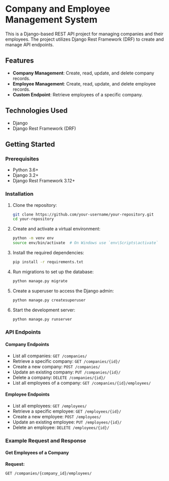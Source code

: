 # Company and Employee Management System

This is a Django-based REST API project for managing companies and their employees. The project utilizes Django Rest Framework (DRF) to create and manage API endpoints.

## Features

- **Company Management**: Create, read, update, and delete company records.
- **Employee Management**: Create, read, update, and delete employee records.
- **Custom Endpoint**: Retrieve employees of a specific company.

## Technologies Used

- Django
- Django Rest Framework (DRF)

## Getting Started

### Prerequisites

- Python 3.6+
- Django 3.2+
- Django Rest Framework 3.12+

### Installation

1. Clone the repository:
    ```bash
    git clone https://github.com/your-username/your-repository.git
    cd your-repository
    ```

2. Create and activate a virtual environment:
    ```bash
    python -m venv env
    source env/bin/activate  # On Windows use `env\Scripts\activate`
    ```

3. Install the required dependencies:
    ```bash
    pip install -r requirements.txt
    ```

4. Run migrations to set up the database:
    ```bash
    python manage.py migrate
    ```

5. Create a superuser to access the Django admin:
    ```bash
    python manage.py createsuperuser
    ```

6. Start the development server:
    ```bash
    python manage.py runserver
    ```

### API Endpoints

#### Company Endpoints

- List all companies: `GET /companies/`
- Retrieve a specific company: `GET /companies/{id}/`
- Create a new company: `POST /companies/`
- Update an existing company: `PUT /companies/{id}/`
- Delete a company: `DELETE /companies/{id}/`
- List all employees of a company: `GET /companies/{id}/employees/`

#### Employee Endpoints

- List all employees: `GET /employees/`
- Retrieve a specific employee: `GET /employees/{id}/`
- Create a new employee: `POST /employees/`
- Update an existing employee: `PUT /employees/{id}/`
- Delete an employee: `DELETE /employees/{id}/`

### Example Request and Response

#### Get Employees of a Company

**Request:**
```bash
GET /companies/{company_id}/employees/


